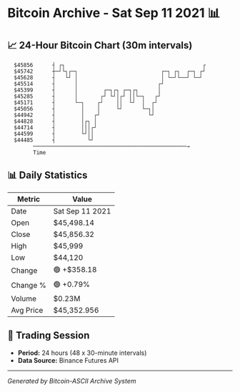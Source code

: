 # Bitcoin Archive - Sat Sep 11 2021 📊

## 📈 24-Hour Bitcoin Chart (30m intervals)

```
  $45856      ┤ ┌┐                                           ┌ 
  $45742      ┼─┘└┐┌─┐                          ┌─┐ ┌┐  ┌─┐ ┌┘ 
  $45628      ┤   └┘ │                          │ └─┘└──┘ └─┘  
  $45514      ┤      │                         ┌┘              
  $45399      ┤      │        ┌─┐┌┐ ┌─┐┌┐      │               
  $45285      ┤      │       ┌┘ └┘│┌┘ ││└─┐   ┌┘               
  $45171      ┤      └─┐    ┌┘    ││  └┘  │  ┌┘                
  $45056      ┤        │    │     └┘      └─┐│                 
  $44942      ┤        │   ┌┘               └┘                 
  $44828      ┤        │┌┐ │                                   
  $44714      ┤        │││┌┘                                   
  $44599      ┤        └┘││                                    
  $44485      ┤          └┘                                    
        ────────────────────────────────────────────────→
        Time
```

## 📊 Daily Statistics

| Metric | Value |
|--------|-------|
| Date | Sat Sep 11 2021 |
| Open | $45,498.14 |
| Close | $45,856.32 |
| High | $45,999 |
| Low | $44,120 |
| Change | 🟢 +$358.18 |
| Change % | 🟢 +0.79% |
| Volume | $0.23M |
| Avg Price | $45,352.956 |

## 📅 Trading Session

- **Period:** 24 hours (48 x 30-minute intervals)
- **Data Source:** Binance Futures API

---
*Generated by Bitcoin-ASCII Archive System*
